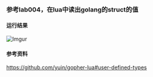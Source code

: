 ### 参考lab004，在lua中读出golang的struct的值

#### 运行结果
![Imgur](http://i.imgur.com/LWs7rWi.png)

#### 参考资料
https://github.com/yuin/gopher-lua#user-defined-types